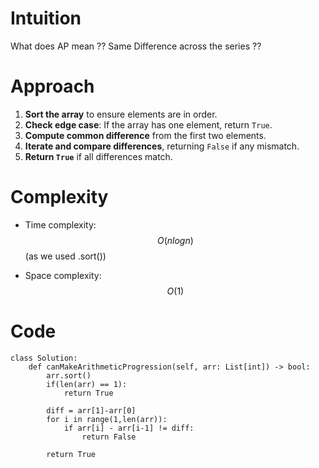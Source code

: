 # Intuition
What does AP mean ??
Same Difference across the series ??

# Approach
1. **Sort the array** to ensure elements are in order.  
2. **Check edge case**: If the array has one element, return `True`.  
3. **Compute common difference** from the first two elements.  
4. **Iterate and compare differences**, returning `False` if any mismatch.  
5. **Return `True`** if all differences match.  


# Complexity
- Time complexity:
$$O(nlogn)$$ (as we used .sort())

- Space complexity:
$$O(1)$$

# Code
```python3 []
class Solution:
    def canMakeArithmeticProgression(self, arr: List[int]) -> bool:
        arr.sort()
        if(len(arr) == 1):
            return True
        
        diff = arr[1]-arr[0]
        for i in range(1,len(arr)):
            if arr[i] - arr[i-1] != diff:
                return False
        
        return True


```
